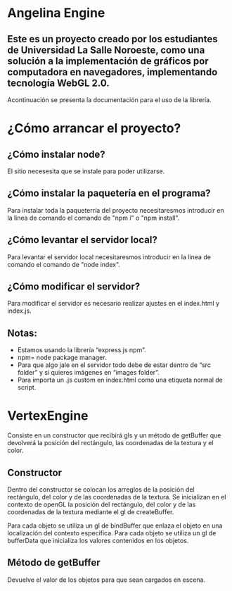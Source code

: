 ﻿# Angelina Engine
 
## Este es un proyecto creado por los estudiantes de Universidad La Salle Noroeste, como una solución a la implementación de gráficos por computadora en navegadores, implementando tecnología WebGL 2.0.
 
 Acontinuación se presenta la documentación para el uso de la librería. 
 
 
# ¿Cómo arrancar el proyecto?
 
## ¿Cómo instalar node?
El sitio necesesita que se instale para poder utilizarse.

## ¿Cómo instalar la paquetería en el programa?
Para instalar toda la paqueterría del proyecto necesitaresmos introducir en la linea de comando el comando de "npm i" o "npm install".

## ¿Cómo levantar el servidor local?
Para levantar el servidor local necesitaresmos introducir en la linea de comando el comando de "node index".

## ¿Cómo modificar el servidor?
Para modificar el servidor es necesario realizar ajustes en el index.html y index.js.

## Notas:
- Estamos usando la librería “express.js npm”.
- npm= node package manager.
- Para que algo jale en el servidor todo debe de estar dentro de “src folder” y si quieres imágenes en “images folder”.
- Para importa un .js custom en index.html como una etiqueta normal de script.




# VertexEngine
Consiste en un constructor que recibirá gls y un método de getBuffer que devolverá la posición del rectángulo, las coordenadas de la textura y el color.

## Constructor
Dentro del constructor se colocan los arreglos de la posición del rectángulo, del color y de las coordenadas de la textura.
Se inicializan en el contexto de openGL la posición del rectángulo, del color y de las coordenadas de la textura mediante el gl de createBuffer.

Para cada objeto se utiliza un gl de bindBuffer que enlaza el objeto en una localización del contexto especifica.
Para cada objeto se utiliza un gl de bufferData que inicializa los valores contenidos en los objetos.

## Método de getBuffer
Devuelve el valor de los objetos para que sean cargados en escena.


